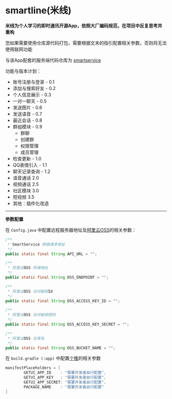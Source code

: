 # smartline(米线)

**米线为个人学习的即时通讯开源App，依照大厂编码规范，在项目中反复思考并重构**

您如果需要使用仓库源代码打包，需要根据文末的指引配置相关参数，否则将无法使用联网功能

与该App配套的服务端代码仓库为 [smartservice](https://github.com/zpsong-tower/smartservice)

功能与版本计划：

- 账号注册与登录 - 0.1
- 添加与搜索好友 - 0.2
- 个人信息展示 - 0.3
- 一对一聊天 - 0.5
- 发送图片 - 0.6
- 发送语音 - 0.7
- 最近会话 - 0.8
- 群组模块 - 0.9
    - 群聊
    - 创建群
    - 权限管理
    - 成员管理
- 检查更新 - 1.0
- QQ表情引入 - 1.1
- 聊天记录查询 - 1.2
- 语音通话 2.0
- 视频通话 2.5
- 社区模块 3.0
- 短视频 3.5
- 其他：插件化改造

---

**参数配置**

在 `Config.java` 中配置远程服务器地址及[阿里云OSS](https://www.aliyun.com/product/oss)的相关参数：

```java
/**
 * SmartService 网络请求地址
 */
public static final String API_URL = "";

/**
 * 阿里云OSS 终端地址
 */
public static final String OSS_ENDPOINT = "";

/**
 * 阿里云OSS 访问秘钥Id
 */
public static final String OSS_ACCESS_KEY_ID = "";

/**
 * 阿里云OSS 访问秘钥密码
 */
public static final String OSS_ACCESS_KEY_SECRET = "";

/**
 * 阿里云OSS 仓库名
 */
public static final String OSS_BUCKET_NAME = "";
```

在 `build.gradle (:app)` 中配置[个推](https://www.getui.com)的相关参数

```groovy
manifestPlaceholders = [
        GETUI_APP_ID    : "需要开发者自行配置",
        GETUI_APP_KEY   : "需要开发者自行配置",
        GETUI_APP_SECRET: "需要开发者自行配置",
        PACKAGE_NAME    : "需要开发者自行配置"
]
```

